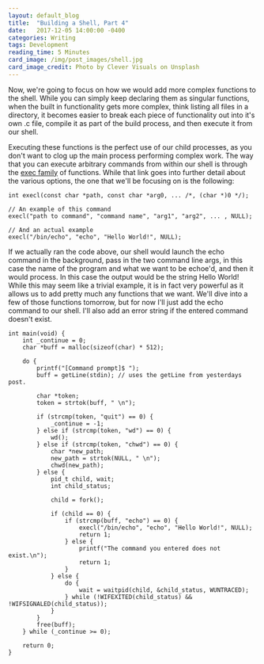 ```yaml
---
layout: default_blog
title:  "Building a Shell, Part 4"
date:   2017-12-05 14:00:00 -0400
categories: Writing
tags: Development
reading_time: 5 Minutes
card_image: /img/post_images/shell.jpg
card_image_credit: Photo by Clever Visuals on Unsplash
---
```


Now, we're going to focus on how we would add more complex functions to the
shell. While you can simply keep declaring them as singular functions, when the
built in functionality gets more complex, think listing all files in a
directory, it becomes easier to break each piece of functionality out into it's
own .c file, compile it as part of the build process, and then execute it from
our shell.

Executing these functions is the perfect use of our child processes, as you
don't want to clog up the main process performing complex work. The way that you
can execute arbitrary commands from within our shell is through the [exec
family](http://www.geeksforgeeks.org/exec-family-of-functions-in-c/) of
functions. While that link goes into further detail about the various options,
the one that we'll be focusing on is the following:

```
int execl(const char *path, const char *arg0, ... /*, (char *)0 */);

// An example of this command
execl("path to command", "command name", "arg1", "arg2", ... , NULL);

// And an actual example
execl("/bin/echo", "echo", "Hello World!", NULL);
```

If we actually ran the code above, our shell would launch the echo command in
the background, pass in the two command line args, in this case the name of the
program and what we want to be echoe'd, and then it would process. In this case
the output would be the string Hello World! While this may seem like a trivial
example, it is in fact very powerful as it allows us to add pretty much any
functions that we want. We'll dive into a few of those functions tomorrow, but
for now I'll just add the echo command to our shell. I'll also add an error
string if the entered command doesn't exist.

```
int main(void) {
    int _continue = 0;
    char *buff = malloc(sizeof(char) * 512);

    do {
        printf("[Command prompt]$ ");
        buff = getLine(stdin); // uses the getLine from yesterdays post.

        char *token;
        token = strtok(buff, " \n");

        if (strcmp(token, "quit") == 0) {
            _continue = -1;
        } else if (strcmp(token, "wd") == 0) {
			wd();
		} else if (strcmp(token, "chwd") == 0) {
			char *new_path;
            new_path = strtok(NULL, " \n");
            chwd(new_path);
		} else {
            pid_t child, wait;
            int child_status;

            child = fork();

            if (child == 0) {
                if (strcmp(buff, "echo") == 0) {
                    execl("/bin/echo", "echo", "Hello World!", NULL);
                    return 1;
                } else {
                    printf("The command you entered does not exist.\n");
                    return 1;
                }
            } else {
                do {
                    wait = waitpid(child, &child_status, WUNTRACED);
                } while (!WIFEXITED(child_status) && !WIFSIGNALED(child_status));
            }
        }
        free(buff);
    } while (_continue >= 0);

    return 0;
}
```
